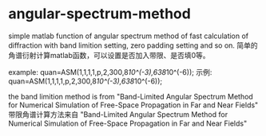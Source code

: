 # angular-spectrum-method
simple matlab function of angular spectrum method of fast calculation of diffraction with band limition setting, zero padding setting and so on.
简单的角谱衍射计算matlab函数，可以设置是否加入带限、是否填0等。

example: quan=ASM(1,1,1,1,p,2,300,8*10^(-3),638*10^(-6)); 
示例: quan=ASM(1,1,1,1,p,2,300,8*10^(-3),638*10^(-6)); 

the band limition method is from "Band-Limited Angular Spectrum Method for Numerical Simulation of Free-Space Propagation in Far and Near Fields"
带限角谱计算方法来自 "Band-Limited Angular Spectrum Method for Numerical Simulation of Free-Space Propagation in Far and Near Fields"
